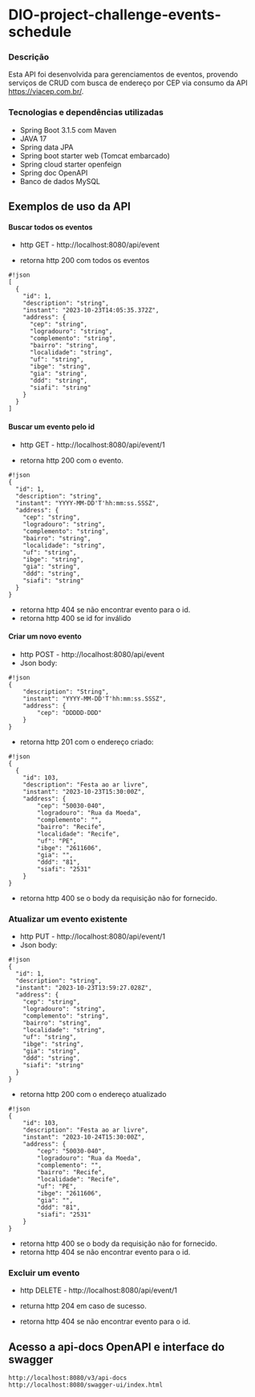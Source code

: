 # DIO-project-challenge-events-schedule

### Descrição ###

Esta API foi desenvolvida para gerenciamentos de eventos, provendo serviços de CRUD com busca de endereço por CEP via consumo da API https://viacep.com.br/.

### Tecnologias e dependências utilizadas ###

* Spring Boot 3.1.5 com Maven
* JAVA 17
* Spring data JPA 
* Spring boot starter web (Tomcat embarcado)
* Spring cloud starter openfeign
* Spring doc OpenAPI
* Banco de dados MySQL


## Exemplos de uso da API ##

#### Buscar todos os eventos ####

* http GET - http://localhost:8080/api/event

* retorna http 200 com todos os eventos

```
#!json
[
  {
    "id": 1,
    "description": "string",
    "instant": "2023-10-23T14:05:35.372Z",
    "address": {
      "cep": "string",
      "logradouro": "string",
      "complemento": "string",
      "bairro": "string",
      "localidade": "string",
      "uf": "string",
      "ibge": "string",
      "gia": "string",
      "ddd": "string",
      "siafi": "string"
    }
  }
]
```


#### Buscar um evento pelo id ####

* http GET - http://localhost:8080/api/event/1

* retorna http 200 com o evento.
```
#!json
{
  "id": 1,
  "description": "string",
  "instant": "YYYY-MM-DD'T'hh:mm:ss.SSSZ",
  "address": {
    "cep": "string",
    "logradouro": "string",
    "complemento": "string",
    "bairro": "string",
    "localidade": "string",
    "uf": "string",
    "ibge": "string",
    "gia": "string",
    "ddd": "string",
    "siafi": "string"
  }
}
```
* retorna http 404 se não encontrar evento para o id.
* retorna http 400 se id for inválido

#### Criar um novo evento ####

* http POST - http://localhost:8080/api/event
* Json body:
```
#!json
{
    "description": "String",
    "instant": "YYYY-MM-DD'T'hh:mm:ss.SSSZ",
    "address": {
        "cep": "DDDDD-DDD"
    }
}
```
* retorna http 201 com o endereço criado:
```
#!json
{
  {
    "id": 103,
    "description": "Festa ao ar livre",
    "instant": "2023-10-23T15:30:00Z",
    "address": {
        "cep": "50030-040",
        "logradouro": "Rua da Moeda",
        "complemento": "",
        "bairro": "Recife",
        "localidade": "Recife",
        "uf": "PE",
        "ibge": "2611606",
        "gia": "",
        "ddd": "81",
        "siafi": "2531"
    }
}
```
* retorna http 400 se o body da requisição não for fornecido.


### Atualizar um evento existente ###

* http PUT - http://localhost:8080/api/event/1
* Json body:
```
#!json
{
  "id": 1,
  "description": "string",
  "instant": "2023-10-23T13:59:27.028Z",
  "address": {
    "cep": "string",
    "logradouro": "string",
    "complemento": "string",
    "bairro": "string",
    "localidade": "string",
    "uf": "string",
    "ibge": "string",
    "gia": "string",
    "ddd": "string",
    "siafi": "string"
  }
}
```
* retorna http 200 com o endereço atualizado
```
#!json
{
    "id": 103,
    "description": "Festa ao ar livre",
    "instant": "2023-10-24T15:30:00Z",
    "address": {
        "cep": "50030-040",
        "logradouro": "Rua da Moeda",
        "complemento": "",
        "bairro": "Recife",
        "localidade": "Recife",
        "uf": "PE",
        "ibge": "2611606",
        "gia": "",
        "ddd": "81",
        "siafi": "2531"
    }
}
```
* retorna http 400 se o body da requisição não for fornecido.
* retorna http 404 se não encontrar evento para o id.

### Excluir um evento ###

* http DELETE - http://localhost:8080/api/event/1

* returna http 204 em caso de sucesso.
* retorna http 404 se não encontrar evento para o id.

## Acesso a api-docs OpenAPI e interface do swagger

```
http://localhost:8080/v3/api-docs
http://localhost:8080/swagger-ui/index.html
```